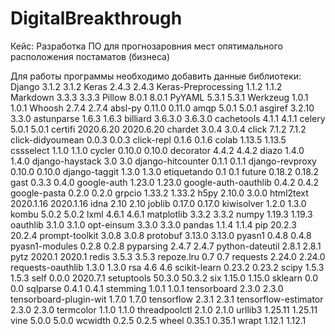 # DigitalBreakthrough
Кейс:
Разработка ПО для прогнозаровния мест опятимального расположения постаматов (бизнеса)

Для работы программы необходимо добавить данные библиотеки:
Django 3.1.2 3.1.2 
Keras 2.4.3 2.4.3 
Keras-Preprocessing 1.1.2 1.1.2 
Markdown 3.3.3 3.3.3 
Pillow 8.0.1 8.0.1 
PyYAML 5.3.1 5.3.1 
Werkzeug 1.0.1 1.0.1 
Whoosh 2.7.4 2.7.4 
absl-py 0.11.0 0.11.0 
amqp 5.0.1 5.0.1 
asgiref 3.2.10 3.3.0 
astunparse 1.6.3 1.6.3 
billiard 3.6.3.0 3.6.3.0 
cachetools 4.1.1 4.1.1 
celery 5.0.1 5.0.1 
certifi 2020.6.20 2020.6.20 
chardet 3.0.4 3.0.4 
click 7.1.2 7.1.2 
click-didyoumean 0.0.3 0.0.3 
click-repl 0.1.6 0.1.6 
colab 1.13.5 1.13.5 
cssselect 1.1.0 1.1.0 
cycler 0.10.0 0.10.0 
decorator 4.4.2 4.4.2 
diazo 1.4.0 1.4.0 
django-haystack 3.0 3.0 
django-hitcounter 0.1.1 0.1.1 
django-revproxy 0.10.0 0.10.0 
django-taggit 1.3.0 1.3.0 
etiquetando 0.1 0.1 
future 0.18.2 0.18.2 
gast 0.3.3 0.4.0 
google-auth 1.23.0 1.23.0 
google-auth-oauthlib 0.4.2 0.4.2 
google-pasta 0.2.0 0.2.0 
grpcio 1.33.2 1.33.2 
h5py 2.10.0 3.0.0 
html2text 2020.1.16 2020.1.16 
idna 2.10 2.10 
joblib 0.17.0 0.17.0 
kiwisolver 1.2.0 1.3.0 
kombu 5.0.2 5.0.2 
lxml 4.6.1 4.6.1 
matplotlib 3.3.2 3.3.2 
numpy 1.19.3 1.19.3 
oauthlib 3.1.0 3.1.0 
opt-einsum 3.3.0 3.3.0 
pandas 1.1.4 1.1.4 
pip 20.2.3 20.2.4 
prompt-toolkit 3.0.8 3.0.8 
protobuf 3.13.0 3.13.0 
pyasn1 0.4.8 0.4.8 
pyasn1-modules 0.2.8 0.2.8 
pyparsing 2.4.7 2.4.7 
python-dateutil 2.8.1 2.8.1 
pytz 2020.1 2020.1 
redis 3.5.3 3.5.3 
repoze.lru 0.7 0.7 
requests 2.24.0 2.24.0 
requests-oauthlib 1.3.0 1.3.0 
rsa 4.6 4.6 
scikit-learn 0.23.2 0.23.2 
scipy 1.5.3 1.5.3 
self 0.0.0 2020.7.1 
setuptools 50.3.0 50.3.2 
six 1.15.0 1.15.0 
sklearn 0.0 0.0 
sqlparse 0.4.1 0.4.1 
stemming 1.0.1 1.0.1 
tensorboard 2.3.0 2.3.0 
tensorboard-plugin-wit 1.7.0 1.7.0 
tensorflow 2.3.1 2.3.1 
tensorflow-estimator 2.3.0 2.3.0 
termcolor 1.1.0 1.1.0 
threadpoolctl 2.1.0 2.1.0 
urllib3 1.25.11 1.25.11 
vine 5.0.0 5.0.0 
wcwidth 0.2.5 0.2.5 
wheel 0.35.1 0.35.1 
wrapt 1.12.1 1.12.1
